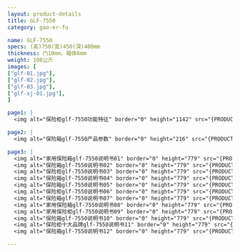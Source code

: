 ```yaml
---
layout: product-details
title: GLF-7550
category: gao-er-fu

name: GLF-7550
specs: (高)750(宽)450(深)400mm
thickness: 门10mm，箱体6mm
weight: 108公斤
images: [
["glf-01.jpg"],
["glf-02.jpg"],
["glf-03.jpg"],
["glf-xj-01.jpg"],
]

page1: |
  <img alt="保险柜glf-7550功能特征" border="0" height="1142" src="{PRODUCT_IMAGES}glf-gn.jpg" width="538" />

page2: |
  <img alt="保险箱glf-7550产品参数" border="0" height="216" src="{PRODUCT_IMAGES}glf-cpcs.jpg" width="538" />

page3: |
  <img alt="家用保险箱glf-7550说明书01" border="0" height="779" src="{PRODUCT_IMAGES}glf-sm01.jpg" width="528" /><br />
  <img alt="保险箱glf-7550说明书02" border="0" height="779" src="{PRODUCT_IMAGES}glf-sm02.jpg" width="528" /><br />
  <img alt="保险柜glf-7550说明书03" border="0" height="779" src="{PRODUCT_IMAGES}glf-sm03.jpg" width="528" /><br />
  <img alt="保险箱glf-7550说明书04" border="0" height="779" src="{PRODUCT_IMAGES}glf-sm04.jpg" width="528" /><br />
  <img alt="保险箱glf-7550说明书05" border="0" height="779" src="{PRODUCT_IMAGES}glf-sm05.jpg" width="528" /><br />
  <img alt="保险柜glf-7550说明书06" border="0" height="779" src="{PRODUCT_IMAGES}glf-sm06.jpg" width="528" /><br />
  <img alt="保险箱glf-7550说明书07" border="0" height="779" src="{PRODUCT_IMAGES}glf-sm07.jpg" width="528" /><br />
  <img alt="家用保险箱glf-7550说明书08" border="0" height="779" src="{PRODUCT_IMAGES}glf-sm08.jpg" width="528" /><br />
  <img alt="家用保险柜glf-7550说明书09" border="0" height="779" src="{PRODUCT_IMAGES}glf-sm09.jpg" width="528" /><br />
  <img alt="保险箱glf-7550说明书10" border="0" height="779" src="{PRODUCT_IMAGES}glf-sm10.jpg" width="528" /><br />
  <img alt="保险柜十大品牌glf-7550说明书11" border="0" height="779" src="{PRODUCT_IMAGES}glf-sm11.jpg" width="528" /><br />
  <img alt="保险箱glf-7550说明书12" border="0" height="779" src="{PRODUCT_IMAGES}glf-sm12.jpg" width="528" />

---
```

